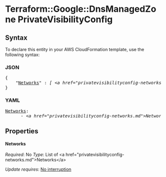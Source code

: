# Terraform::Google::DnsManagedZone PrivateVisibilityConfig

## Syntax

To declare this entity in your AWS CloudFormation template, use the following syntax:

### JSON

<pre>
{
    "<a href="#networks" title="Networks">Networks</a>" : <i>[ &lt;a href=&#34;privatevisibilityconfig-networks.md&#34;&gt;Networks&lt;/a&gt;, ... ]</i>
}
</pre>

### YAML

<pre>
<a href="#networks" title="Networks">Networks</a>: <i>
      - &lt;a href=&#34;privatevisibilityconfig-networks.md&#34;&gt;Networks&lt;/a&gt;</i>
</pre>

## Properties

#### Networks

_Required_: No
_Type_: List of &lt;a href=&#34;privatevisibilityconfig-networks.md&#34;&gt;Networks&lt;/a&gt;

_Update requires_: [No interruption](https://docs.aws.amazon.com/AWSCloudFormation/latest/UserGuide/using-cfn-updating-stacks-update-behaviors.html#update-no-interrupt)

